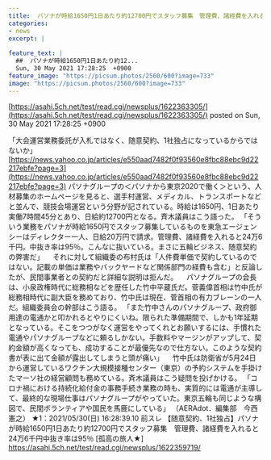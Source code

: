 ```yaml
---
title:  パソナが時給1650円1日あたり約12700円でスタッフ募集　管理費、諸経費を入れると24万6千円中抜き率は95％★2  
categories:
- news
excerpt: |
  
feature_text: |
  ##  パソナが時給1650円1日あたり約12...
  Sun, 30 May 2021 17:28:25  +0900
feature_image: "https://picsum.photos/2560/600?image=733"
image: "https://picsum.photos/2560/600?image=733"
---
```


[https://asahi.5ch.net/test/read.cgi/newsplus/1622363305/](https://asahi.5ch.net/test/read.cgi/newsplus/1622363305/)
posted on Sun, 30 May 2021 17:28:25  +0900

<!--more-->

「大会運営業務委託が入札ではなく、随意契約、1社独占になっているからではないか」 [https://news.yahoo.co.jp/articles/e550aad7482f0f93560e8fbc88ebc9d22217ebfe?page=3](https://news.yahoo.co.jp/articles/e550aad7482f0f93560e8fbc88ebc9d22217ebfe?page=3) パソナグループの＜パソナから東京2020で働く＞という、人材募集のホームページを見ると、選手村運営、メディカル、トランスポートなどと並んで、競技会場運営という分野が記されている。時給は1650円、1日あたり実働7時間45分とあり、日給約12700円となる。斉木議員はこう語った。 「そういう業務をパソナが時給1650円でスタッフ募集しているものを東急エージェンシーはディレクター一人、日給20万円で請求。管理費、諸経費を入れると24万6千円。中抜き率は95％。こんなに抜いている。まさに五輪ビジネス、随意契約の弊害だ」 　それに対して組織委の布村氏は「人件費単価で契約しているのではない。記載の単価は業務やバックヤードなど関係部門の経費も含む」と反論したが、民間事業者との契約だと詳細な説明は拒んだ。 　パソナグループの会長は、小泉政権時代に総務相などを歴任した竹中平蔵氏だ。菅義偉首相は竹中氏が総務相時代に副大臣を務めており、竹中氏は現在、菅首相の有力ブレーンの一人だ。組織委員会の幹部はこう語る。 「また竹中さんのパソナグループ、政府御用達の電通かと叩かれるとやりにくいね。限られた準備期間で、しかも1年延期となっている。そこをつつがなく運営をやってくれとお願いするには、手慣れた電通やパソナグループなどに頼るしかない。手数料やマージンがアップして、契約金額が高くなっても、成功することが最優先なので仕方ない。このような契約書が表に出て金額が露出してしまうと頭が痛い」 　竹中氏は防衛省が5月24日から運営しているワクチン大規模接種センター（東京）の予約システムを手掛けたマーソ社の経営顧問も務めている。斉木議員はこう疑問を投げかける。 「コロナ禍における持続化給付金の事務手続き業務の時も、実質的には電通が主導して、最終的な現場仕事はパソナグループがやっていた。東京五輪も同じような構図で、民間ボランティアや国民を馬鹿にしている」 （AERAdot．編集部　今西憲之） ★1：2021/05/30(日) 16:28:39.10 前スレ 【随意契約、1社独占】パソナが時給1650円1日あたり約12700円でスタッフ募集　管理費、諸経費を入れると24万6千円中抜き率は95％ [孤高の旅人★] https://asahi.5ch.net/test/read.cgi/newsplus/1622359719/
